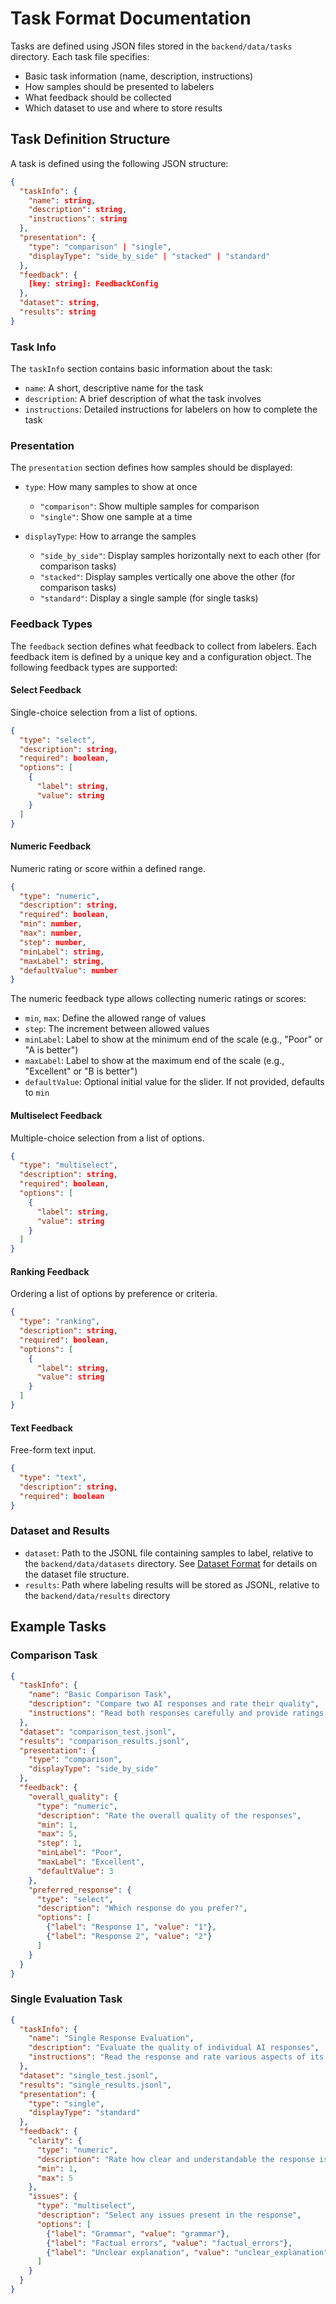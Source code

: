 # Task Format Documentation

Tasks are defined using JSON files stored in the `backend/data/tasks` directory. Each task file specifies:
- Basic task information (name, description, instructions)
- How samples should be presented to labelers
- What feedback should be collected
- Which dataset to use and where to store results

## Task Definition Structure

A task is defined using the following JSON structure:

```json
{
  "taskInfo": {
    "name": string,
    "description": string,
    "instructions": string
  },
  "presentation": {
    "type": "comparison" | "single",
    "displayType": "side_by_side" | "stacked" | "standard"
  },
  "feedback": {
    [key: string]: FeedbackConfig
  },
  "dataset": string,
  "results": string
}
```

### Task Info

The `taskInfo` section contains basic information about the task:
- `name`: A short, descriptive name for the task
- `description`: A brief description of what the task involves
- `instructions`: Detailed instructions for labelers on how to complete the task

### Presentation

The `presentation` section defines how samples should be displayed:

- `type`: How many samples to show at once
  - `"comparison"`: Show multiple samples for comparison
  - `"single"`: Show one sample at a time
  
- `displayType`: How to arrange the samples
  - `"side_by_side"`: Display samples horizontally next to each other (for comparison tasks)
  - `"stacked"`: Display samples vertically one above the other (for comparison tasks)
  - `"standard"`: Display a single sample (for single tasks)

### Feedback Types

The `feedback` section defines what feedback to collect from labelers. Each feedback item is defined by a unique key and a configuration object. The following feedback types are supported:

#### Select Feedback
Single-choice selection from a list of options.
```json
{
  "type": "select",
  "description": string,
  "required": boolean,
  "options": [
    {
      "label": string,
      "value": string
    }
  ]
}
```

#### Numeric Feedback
Numeric rating or score within a defined range.
```json
{
  "type": "numeric",
  "description": string,
  "required": boolean,
  "min": number,
  "max": number,
  "step": number,
  "minLabel": string,
  "maxLabel": string,
  "defaultValue": number
}
```

The numeric feedback type allows collecting numeric ratings or scores:
- `min`, `max`: Define the allowed range of values
- `step`: The increment between allowed values
- `minLabel`: Label to show at the minimum end of the scale (e.g., "Poor" or "A is better")
- `maxLabel`: Label to show at the maximum end of the scale (e.g., "Excellent" or "B is better")
- `defaultValue`: Optional initial value for the slider. If not provided, defaults to `min`

#### Multiselect Feedback
Multiple-choice selection from a list of options.
```json
{
  "type": "multiselect",
  "description": string,
  "required": boolean,
  "options": [
    {
      "label": string,
      "value": string
    }
  ]
}
```

#### Ranking Feedback
Ordering a list of options by preference or criteria.
```json
{
  "type": "ranking",
  "description": string,
  "required": boolean,
  "options": [
    {
      "label": string,
      "value": string
    }
  ]
}
```

#### Text Feedback
Free-form text input.
```json
{
  "type": "text",
  "description": string,
  "required": boolean
}
```

### Dataset and Results

- `dataset`: Path to the JSONL file containing samples to label, relative to the `backend/data/datasets` directory. See [Dataset Format](dataset_format.md) for details on the dataset file structure.
- `results`: Path where labeling results will be stored as JSONL, relative to the `backend/data/results` directory

## Example Tasks

### Comparison Task
```json
{
  "taskInfo": {
    "name": "Basic Comparison Task",
    "description": "Compare two AI responses and rate their quality",
    "instructions": "Read both responses carefully and provide ratings for each aspect."
  },
  "dataset": "comparison_test.jsonl",
  "results": "comparison_results.jsonl",
  "presentation": {
    "type": "comparison",
    "displayType": "side_by_side"
  },
  "feedback": {
    "overall_quality": {
      "type": "numeric",
      "description": "Rate the overall quality of the responses",
      "min": 1,
      "max": 5,
      "step": 1,
      "minLabel": "Poor",
      "maxLabel": "Excellent",
      "defaultValue": 3
    },
    "preferred_response": {
      "type": "select",
      "description": "Which response do you prefer?",
      "options": [
        {"label": "Response 1", "value": "1"},
        {"label": "Response 2", "value": "2"}
      ]
    }
  }
}
```

### Single Evaluation Task
```json
{
  "taskInfo": {
    "name": "Single Response Evaluation",
    "description": "Evaluate the quality of individual AI responses",
    "instructions": "Read the response and rate various aspects of its quality."
  },
  "dataset": "single_test.jsonl",
  "results": "single_results.jsonl",
  "presentation": {
    "type": "single",
    "displayType": "standard"
  },
  "feedback": {
    "clarity": {
      "type": "numeric",
      "description": "Rate how clear and understandable the response is",
      "min": 1,
      "max": 5
    },
    "issues": {
      "type": "multiselect",
      "description": "Select any issues present in the response",
      "options": [
        {"label": "Grammar", "value": "grammar"},
        {"label": "Factual errors", "value": "factual_errors"},
        {"label": "Unclear explanation", "value": "unclear_explanation"}
      ]
    }
  }
}
```